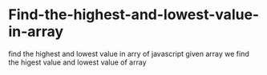 # Find-the-highest-and-lowest-value-in-array
find the highest and lowest value in arry of javascript
given array we find the higest value and lowest value of array
